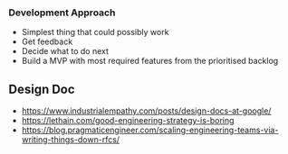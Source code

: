 

### Development Approach

*   Simplest thing that could possibly work
*   Get feedback
*   Decide what to do next
*   Build a MVP with most required features from the prioritised backlog



##  Design Doc

*   https://www.industrialempathy.com/posts/design-docs-at-google/
*   https://lethain.com/good-engineering-strategy-is-boring
*   https://blog.pragmaticengineer.com/scaling-engineering-teams-via-writing-things-down-rfcs/
